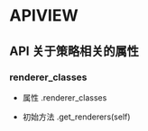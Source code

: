 # APIVIEW

## API 关于策略相关的属性

###  renderer_classes
- 属性 .renderer_classes

- 初始方法 .get_renderers(self)
